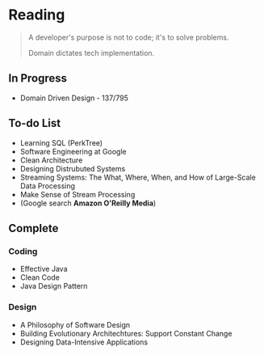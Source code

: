 # Reading
> A developer's purpose is not to code; it's to solve problems. 
> 
> Domain dictates tech implementation.

## In Progress
- Domain Driven Design - 137/795

## To-do List
- Learning SQL (PerkTree)
- Software Engineering at Google
- Clean Architecture
- Designing Distrubuted Systems
- Streaming Systems: The What, Where, When, and How of Large-Scale Data Processing
- Make Sense of Stream Processing
- (Google search **Amazon O'Reilly Media**)

## Complete
### Coding
- Effective Java
- Clean Code
- Java Design Pattern

### Design
- A Philosophy of Software Design
- Building Evolutionary Architechtures: Support Constant Change
- Designing Data-Intensive Applications
